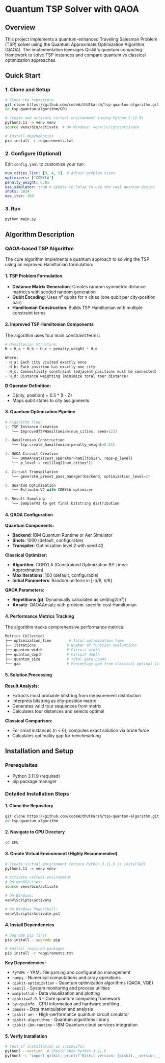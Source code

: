 # Quantum TSP Solver with QAOA

## Overview

This project implements a quantum-enhanced Traveling Salesman Problem (TSP) solver using the Quantum Approximate Optimization Algorithm (QAOA). The implementation leverages Qiskit's quantum computing framework to solve TSP instances and compare quantum vs classical optimization approaches.

## Quick Start

### 1. Clone and Setup
```bash
# Clone the repository
git clone https://github.com/codeWithUtkarsh/tsp-quantum-algorithm.git
cd tsp-quantum-algorithm/CPU

# Create and activate virtual environment (using Python 3.11.9)
python3.11 -m venv venv
source venv/bin/activate  # On Windows: venv\Scripts\activate

# Install dependencies
pip install -r requirements.txt
```

### 2. Configure (Optional)
Edit `config.yaml` to customize your run:
```yaml
num_cities_list: [3, 4, 5]  # Adjust problem sizes
optimizers: ['COBYLA']
penalty_weight: 0.01
use_simulator: true # Update to False to use the real quantum device
shots: 1024
max_iter: 100

```

### 3. Run
```bash
python main.py
```

## Algorithm Description

### QAOA-based TSP Algorithm

The core algorithm implements a quantum approach to solving the TSP using an improved Hamiltonian formulation:

#### 1. TSP Problem Formulation
- **Distance Matrix Generation**: Creates random symmetric distance matrices with seeded random generation
- **Qubit Encoding**: Uses n² qubits for n cities (one qubit per city-position pair)
- **Hamiltonian Construction**: Builds TSP Hamiltonian with multiple constraint terms

#### 2. Improved TSP Hamiltonian Components

The algorithm uses four main constraint terms:

```python
# Hamiltonian Structure:
H = H_a + H_b + H_c + penalty_weight * H_d

Where:
- H_a: Each city visited exactly once
- H_b: Each position has exactly one city  
- H_c: Connectivity constraint (adjacent positions must be connected)
- H_d: Distance weighting (minimize total tour distance)
```

**D Operator Definition:**
- D(city, position) = 0.5 * (I - Z)
- Maps qubit states to city assignments

#### 3. Quantum Optimization Pipeline

```python
# Algorithm Flow:
1. TSP Instance Creation
   └── ImprovedTSPHamiltonian(num_cities, seed=123)

2. Hamiltonian Construction
   └── tsp.create_hamiltonian(penalty_weight=0.01)

3. QAOA Circuit Creation
   └── QAOAAnsatz(cost_operator=hamiltonian, reps=p_level)
   └── p_level = ceil(log2(num_cities²))

4. Circuit Transpilation
   └── generate_preset_pass_manager(backend, optimization_level=2)

5. Quantum Optimization
   └── EstimatorV2 with COBYLA optimizer

6. Result Sampling
   └── SamplerV2 to get final bitstring distribution
```

#### 4. QAOA Configuration

**Quantum Components:**
- **Backend**: IBM Quantum Runtime or Aer Simulator
- **Shots**: 1000 (default, configurable)
- **Transpiler**: Optimization level 2 with seed 42

**Classical Optimizer:**
- **Algorithm**: COBYLA (Constrained Optimization BY Linear Approximation)
- **Max Iterations**: 100 (default, configurable)
- **Initial Parameters**: Random uniform in [-π/8, π/8]

**QAOA Parameters:**
- **Repetitions (p)**: Dynamically calculated as ceil(log2(n²))
- **Ansatz**: QAOAAnsatz with problem-specific cost Hamiltonian

#### 4. Performance Metrics Tracking

The algorithm tracks comprehensive performance metrics:

```python
Metrics Collected:
├── optimization_time        # Total optimization time
├── iterations              # Number of function evaluations
├── quantum_width           # Circuit width
├── quantum_depth           # Circuit depth  
├── quantum_size            # Total gate count
└── gap                     # Percentage gap from classical optimal (if computed)
```

#### 5. Solution Processing

**Result Analysis:**
- Extracts most probable bitstring from measurement distribution
- Interprets bitstring as city-position matrix
- Generates valid tour sequences from matrix
- Calculates tour distances and selects optimal

**Classical Comparison:**
- For small instances (n < 6), computes exact solution via brute force
- Calculates optimality gap for benchmarking

## Installation and Setup

### Prerequisites

- Python 3.11.9 (required)
- pip package manager

### Detailed Installation Steps

#### 1. Clone the Repository

```bash
git clone https://github.com/codeWithUtkarsh/tsp-quantum-algorithm.git
cd tsp-quantum-algorithm
```

#### 2. Navigate to CPU Directory

```bash
cd CPU
```

#### 3. Create Virtual Environment (Highly Recommended)

```bash
# Create virtual environment (ensure Python 3.11.9 is installed)
python3.11 -m venv venv

# Activate virtual environment
# On macOS/Linux:
source venv/bin/activate

# On Windows:
venv\Scripts\activate

# On Windows PowerShell:
venv\Scripts\Activate.ps1
```

#### 4. Install Dependencies

```bash
# Upgrade pip first
pip install --upgrade pip

# Install required packages
pip install -r requirements.txt
```

**Key Dependencies:**
- `PyYAML` - YAML file parsing and configuration management
- `numpy` - Numerical computations and array operations
- `qiskit-optimization` - Quantum optimization algorithms (QAOA, VQE)
- `psutil` - System monitoring and process utilities
- `matplotlib` - Data visualization and plotting
- `qiskit==2.0.3` - Core quantum computing framework
- `py-cpuinfo` - CPU information and hardware profiling
- `pandas` - Data manipulation and analysis
- `qiskit-aer` - High-performance quantum circuit simulator
- `qiskit-algorithms` - Quantum algorithms library
- `qiskit-ibm-runtime` - IBM Quantum cloud services integration

#### 5. Verify Installation

```bash
# Test if installation is successful
python3 --version  # Should show Python 3.11.9
python3 -c "import qiskit; print(f'Qiskit version: {qiskit.__version__}')"
```
